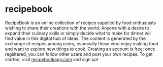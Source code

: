 # recipebook
RecipeBook is an online collection of recipes supplied by food enthusiasts wishing to share their creations with the world. Anyone with a desire to expand their culinary skills or simply decide what to make for dinner will find value in this digital hub of ideas. The content is generated by the exchange of recipes among users, especially those who enjoy making food and want to explore new things to cook. Creating an account is free; once registered, you can follow other users and post your own recipes. To get started, visit [recipebookapp.com](https://recipebookapp.com) and sign up!

